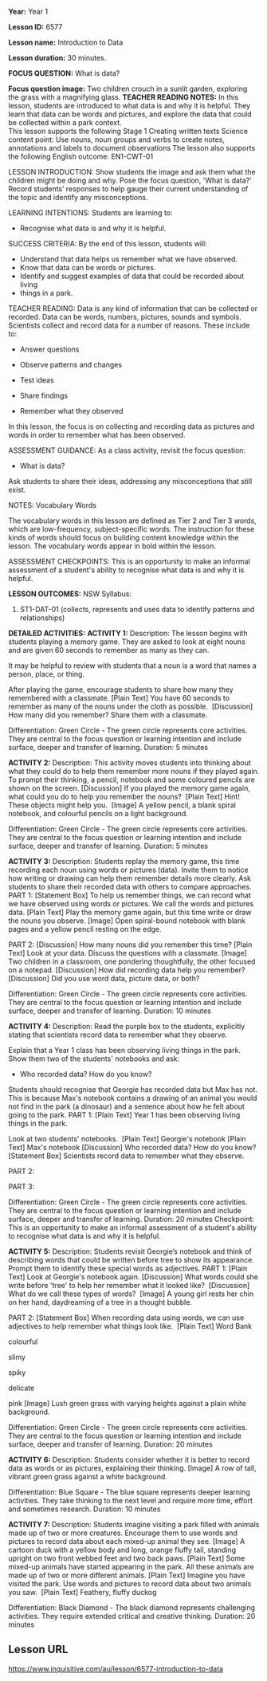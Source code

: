 
**Year:** Year 1

**Lesson ID:** 6577

**Lesson name:** Introduction to Data

**Lesson duration:** 30 minutes.

**FOCUS QUESTION:** What is data?

**Focus question image:** Two children crouch in a sunlit garden, exploring the grass with a magnifying glass.
**TEACHER READING NOTES:**
In this lesson, students are introduced to what data is and why it is helpful. They learn that data can be words and pictures, and explore the data that could be collected within a park context.  
 This lesson supports the following Stage 1 Creating written texts Science content point:  Use nouns, noun groups and verbs to create notes, annotations and labels to document observations 
 The lesson also supports the following English outcome:  EN1-CWT-01

LESSON INTRODUCTION:
Show students the image and ask them what the children might be doing and why.
Pose the focus question, 'What is data?' Record students’ responses to help
gauge their current understanding of the topic and identify any misconceptions.

LEARNING INTENTIONS:
Students are learning to:
- Recognise what data is and why it is helpful.

SUCCESS CRITERIA:
By the end of this lesson, students will:
- Understand that data helps us remember what we have observed.
- Know that data can be words or pictures.
- Identify and suggest examples of data that could be recorded about living
- things in a park.

TEACHER READING:
Data is any kind of information that can be collected or recorded. Data can be
words, numbers, pictures, sounds and symbols. Scientists collect and record data
for a number of reasons. These include to:

 * Answer questions

 * Observe patterns and changes

 * Test ideas

 * Share findings

 * Remember what they observed

In this lesson, the focus is on collecting and recording data as pictures and
words in order to remember what has been observed.

ASSESSMENT GUIDANCE:
As a class activity, revisit the focus question:

 * What is data?

Ask students to share their ideas, addressing any misconceptions that still
exist.

NOTES:
Vocabulary Words

The vocabulary words in this lesson are defined as Tier 2 and Tier 3 words,
which are low-frequency, subject-specific words. The instruction for these kinds
of words should focus on building content knowledge within the lesson. The
vocabulary words appear in bold within the lesson. 

ASSESSMENT CHECKPOINTS:
This is an opportunity to make an informal assessment of a student's ability to
recognise what data is and why it is helpful.

**LESSON OUTCOMES:**
NSW Syllabus:
1. ST1-DAT-01 (collects, represents and uses data to identify patterns and relationships)

**DETAILED ACTIVITIES:**
**ACTIVITY 1:**
Description: The lesson begins with students playing a memory game. They are asked to look at
eight nouns and are given 60 seconds to remember as many as they can.

It may be helpful to review with students that a noun is a word that names a
person, place, or thing.

After playing the game, encourage students to share how many they remembered
with a classmate.
[Plain Text] You have 60 seconds to remember as many of the nouns under the cloth as
possible. 
[Discussion] How many did you remember? Share them with a classmate. 

Differentiation: Green Circle - The green circle represents core activities. They are central to the focus question or learning intention and include surface, deeper and transfer of learning.
Duration: 5 minutes

**ACTIVITY 2:**
Description: This activity moves students into thinking about what they could do to help them
remember more nouns if they played again. To prompt their thinking, a pencil,
notebook and some coloured pencils are shown on the screen.
[Discussion] If you played the memory game again, what could you do to help you remember the
nouns? 
[Plain Text] Hint! These objects might help you. 
[Image] A yellow pencil, a blank spiral notebook, and colourful pencils on a light background.

Differentiation: Green Circle - The green circle represents core activities. They are central to the focus question or learning intention and include surface, deeper and transfer of learning.
Duration: 5 minutes

**ACTIVITY 3:**
Description: Students replay the memory game, this time recording each noun using words or
pictures (data). Invite them to notice how writing or drawing can help them
remember details more clearly. Ask students to share their recorded data with
others to compare approaches.
PART 1:
[Statement Box] To help us remember things, we can record what we have observed using words or
pictures. We call the words and pictures data.
[Plain Text] Play the memory game again, but this time write or draw the nouns you observe.
[Image] Open spiral-bound notebook with blank pages and a yellow pencil resting on the edge.

PART 2:
[Discussion] How many nouns did you remember this time?
[Plain Text] Look at your data. Discuss the questions with a classmate.
[Image] Two children in a classroom, one pondering thoughtfully, the other focused on a notepad.
[Discussion] How did recording data help you remember? 
[Discussion] Did you use word data, picture data, or both? 

Differentiation: Green Circle - The green circle represents core activities. They are central to the focus question or learning intention and include surface, deeper and transfer of learning.
Duration: 10 minutes

**ACTIVITY 4:**
Description: Read the purple box to the students, explicitly stating that scientists record
data to remember what they observe.

Explain that a Year 1 class has been observing living things in the park. Show
them two of the students' notebooks and ask:

 * Who recorded data? How do you know?

Students should recognise that Georgie has recorded data but Max has not. This
is because Max's notebook contains a drawing of an animal you would not find in
the park (a dinosaur) and a sentence about how he felt about going to the park.
PART 1:
[Plain Text] Year 1 has been observing living things in the park. 

Look at two students' notebooks. 
[Plain Text] Georgie's notebook
[Plain Text] Max's notebook
[Discussion] Who recorded data? How do you know? 
[Statement Box] Scientists record data to remember what they observe. 

PART 2:

PART 3:

Differentiation: Green Circle - The green circle represents core activities. They are central to the focus question or learning intention and include surface, deeper and transfer of learning.
Duration: 20 minutes
Checkpoint: This is an opportunity to make an informal assessment of a student's ability to
recognise what data is and why it is helpful.

**ACTIVITY 5:**
Description: Students revisit Georgie’s notebook and think of describing words that could be
written before tree to show its appearance. Prompt them to identify these
special words as adjectives.
PART 1:
[Plain Text] Look at Georgie's notebook again.
[Discussion] What words could she write before 'tree' to help her remember what it looked
like? 
[Discussion] What do we call these types of words? 
[Image] A young girl rests her chin on her hand, daydreaming of a tree in a thought bubble.

PART 2:
[Statement Box] When recording data using words, we can use adjectives to help remember what
things look like. 
[Plain Text] Word Bank

colourful

slimy

spiky

delicate

pink
[Image] Lush green grass with varying heights against a plain white background.

Differentiation: Green Circle - The green circle represents core activities. They are central to the focus question or learning intention and include surface, deeper and transfer of learning.
Duration: 20 minutes

**ACTIVITY 6:**
Description: Students consider whether it is better to record data as words or as pictures,
explaining their thinking.
[Image] A row of tall, vibrant green grass against a white background.

Differentiation: Blue Square - The blue square represents deeper learning activities. They take thinking to the next level and require more time, effort and sometimes research.
Duration: 10 minutes

**ACTIVITY 7:**
Description: Students imagine visiting a park filled with animals made up of two or more
creatures. Encourage them to use words and pictures to record data about each
mixed-up animal they see.
[Image] A cartoon duck with a yellow body and long, orange fluffy tail, standing upright on two front webbed feet and two back paws.
[Plain Text] Some mixed-up animals have started appearing in the park. All these animals are
made up of two or more different animals.
[Plain Text] Imagine you have visited the park. Use words and pictures to record data about
two animals you saw. 
[Plain Text] Feathery, fluffy duckog

Differentiation: Black Diamond - The black diamond represents challenging activities. They require extended critical and creative thinking.
Duration: 20 minutes


## Lesson URL
https://www.inquisitive.com/au/lesson/6577-introduction-to-data